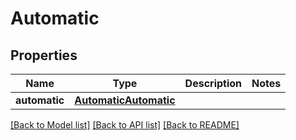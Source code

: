# Automatic

## Properties
Name | Type | Description | Notes
------------ | ------------- | ------------- | -------------
**automatic** | [**AutomaticAutomatic**](AutomaticAutomatic.md) |  | 

[[Back to Model list]](../README.md#documentation-for-models) [[Back to API list]](../README.md#documentation-for-api-endpoints) [[Back to README]](../README.md)

